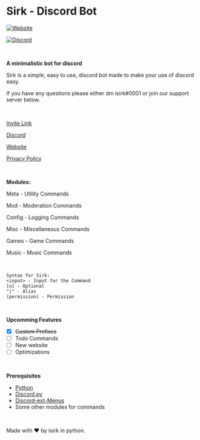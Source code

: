 # Sirk - Discord Bot
  
  [![Website](https://img.shields.io/badge/Website-Blue?style=for-the-badge&color=7289DA)](https://asksirk.com/bot)
  
  [![Discord](https://img.shields.io/discord/743121194911531110?color=7289DA&label=Sirk&logo=Discord&style=for-the-badge)](https://discord.gg/7yZqHfG)
  
&nbsp;

**A minimalistic bot for discord**

Sirk is a simple, easy to use, discord bot made to make your use of discord easy.

If you have any questions please either dm isirk#0001 or join our support server below.

&nbsp;

[Invite Link](https://discord.com/oauth2/authorize?client_id=751447995270168586&permissions=268823638&scope=bot)

[Discord](https://discord.gg/7yZqHfG)

[Website](https://asksirk.com/bot)

[Privacy Policy](https://asksirk.com/bot/privacy)

&nbsp;

**Modules:**

Meta - Utility Commands

Mod - Moderation Commands

Config - Logging Commands

Misc - Miscellaneous Commands

Games - Game Commands

Music - Music Commands

&nbsp;

```
Syntax for Sirk:
<input> - Input for the Command
[o] - Optional
"|" - Alias
(permission) - Permission
```

&nbsp;

**Upcomming Features**
- [x] ~~Custom Prefixes~~
- [ ] Todo Commands
- [ ] New website
- [ ] Optimizations

&nbsp;

**Prerequisites**
- [Python](https://www.python.org/)
- [Discord.py](https://discordpy.readthedocs.io/en/latest/index.html)
- [Discord-ext-Menus](https://github.com/Rapptz/discord-ext-menus)
- Some other modules for commands

&nbsp;

Made with ❤️️ by isirk in python.
